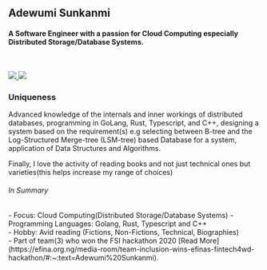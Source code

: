 ## Adewumi Sunkanmi
####  A Software Engineer with a passion for Cloud Computing especially Distributed Storage/Database Systems. 

  <br/>
  <p>
<!-- <a href="https://www.youtube.com/channel/UCI4OZmm_4knG1fsSBNdLtNQ"  />
  <img src="https://blog.hootsuite.com/wp-content/uploads/2018/09/yt_icon_rgb-620x438.png" height="29" />
</a>  -->

<a href="https://www.linkedin.com/in/adewumi-sunkanmi-ab975817a/" target="_blank">
  <img src="https://img.shields.io/badge/linkedin-%230077B5.svg?&style=for-the-badge&logo=linkedin&logoColor=white" />
</a> 

<a href="https://twitter.com/ADEWUMISUNKANM5" target="_blank">
  <img src="https://img.shields.io/badge/twitter-%231DA1F2.svg?&style=for-the-badge&logo=twitter&logoColor=white" />
</a> 

</p>
 
<h3>Uniqueness</h3>
<p>
Advanced knowledge of the internals and inner workings of distributed databases, programming in GoLang, Rust, Typescript, and C++, designing a system based on the requirement(s) e.g selecting between B-tree and the Log-Structured Merge-tree (LSM-tree) based Database for a system, application of Data Structures and Algorithms. 

Finally, I love the activity of reading books and not just technical ones but varieties(this helps increase my range of choices)
 </p> 
 
 <h6>In Summary</h6>
- Focus: Cloud Computing(Distributed Storage/Database Systems)
- Programming Languages: Golang, Rust, Typescript and C++   <br/>
- Hobby: Avid reading (Fictions, Non-Fictions, Technical, Biographies)  <br/>
<!-- - Teaches Data Structures in Golang [On YouTube](https://www.youtube.com/channel/UCI4OZmm_4knG1fsSBNdLtNQ) <br/> -->
- Part of team(3) who won the FSI hackathon 2020 [Read More](https://efina.org.ng/media-room/team-inclusion-wins-efinas-fintech4wd-hackathon/#:~:text=Adewumi%20Sunkanmi). <br/>






